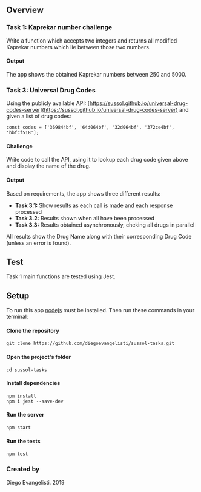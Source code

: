 
## Overview

### Task 1: Kaprekar number challenge
Write a function which accepts two integers and returns all modified Kaprekar numbers which lie between those two numbers. 

#### Output
The app shows the obtained Kaprekar numbers between 250 and 5000.

### Task 3: Universal Drug Codes
Using the publicly available API: [https://sussol.github.io/universal-drug-codes-server](https://sussol.github.io/universal-drug-codes-server) and given a list of drug codes: 

`const codes = ['369844bf', '64d064bf', '32d064bf', '372ce4bf', 'bbfcf518'];`

#### Challenge
Write code to call the API, using it to lookup each drug code given above and display the name of the drug.

#### Output
Based on requirements, the app shows three different results:

- **Task 3.1:** Show results as each call is made and each response processed 
- **Task 3.2:** Results shown when all have been processed 
- **Task 3.3:** Results obtained asynchronously, cheking all drugs in parallel

All results show the Drug Name along with their corresponding Drug Code (unless an error is found).

## Test
Task 1 main functions are tested using Jest.

## Setup
To run this app [nodejs](https://nodejs.org/en/download/) must be installed. Then run these commands in your terminal:

#### Clone the repository

    git clone https://github.com/diegoevangelisti/sussol-tasks.git

#### Open the project's folder

    cd sussol-tasks

#### Install dependencies

    npm install
    npm i jest --save-dev

#### Run the server

    npm start

#### Run the tests 

    npm test
    
### Created by

Diego Evangelisti. 2019

